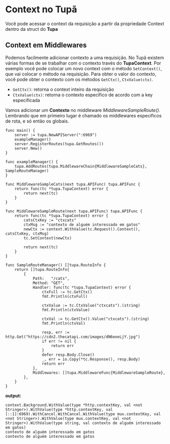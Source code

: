 # Context no Tupã
Você pode acessar o context da requisição a partir da propriedade Context dentro da struct do **Tupa**

## Context em Middlewares

Podemos facilmente adicionar contexto a uma requisição. No Tupâ existem várias formas de se trabalhar com o contexto través do **TupaContext**. Por exemplo você pode colocar um novo context com o método `SetContext()`, que vai colocar o método na requisição. Para obter o valor do contexto, você pode obter o contexto com os métodos `GetCtx()`, `CtxValue(ctx)`.

* `GetCtx()`: retorna o context inteiro da requisição
* `CtxValue(ctx)`: retorna o contexto específico de acordo com a key especificada

Vamos adicionar um **Contexto** no middleware *MiddlewareSampleRoute()*. Lembrando que em primeiro lugar é chamado os middlewares especificos de rota, e só então os globais.

```golang
func main() {
	server := tupa.NewAPIServer(":6969")
	exampleManager()
	server.RegisterRoutes(tupa.GetRoutes())
	server.New()
}

func exampleManager() {
	tupa.AddRoutes(tupa.MiddlewareChain{MiddlewareSampleCats}, SampleRouteManager)
}

func MiddlewareSampleCats(next tupa.APIFunc) tupa.APIFunc {
	return func(tc *tupa.TupaContext) error {
		return next(tc)
	}
}

func MiddlewareSampleRoute(next tupa.APIFunc) tupa.APIFunc {
	return func(tc *tupa.TupaContext) error {
		catsCtxKey := "ctxcats"
		ctxMsg := "contexto de alguém interessado em gatos"
		newCtx := context.WithValue(tc.Request().Context(), catsCtxKey, ctxMsg)
		tc.SetContext(newCtx)
		
		return next(tc)
	}
}

func SampleRouteManager() []tupa.RouteInfo {
	return []tupa.RouteInfo{
		{
			Path:   "/cats",
			Method: "GET",
			Handler: func(tc *tupa.TupaContext) error {
				ctxFull := tc.GetCtx()
				fmt.Println(ctxFull)

				ctxValue := tc.CtxValue("ctxcats").(string)
				fmt.Println(ctxValue)

				ctxVal := tc.GetCtx().Value("ctxcats").(string)
				fmt.Println(ctxVal)

				resp, err := http.Get("https://cdn2.thecatapi.com/images/dN6eoeLjY.jpg")
				if err != nil {
					return err
				}
				defer resp.Body.Close()
				_, err = io.Copy(*tc.Response(), resp.Body)
				return err
			},
			Middlewares: []tupa.MiddlewareFunc{MiddlewareSampleRoute},
		},
	}
}

```

**output:**
```
context.Background.WithValue(type *http.contextKey, val <not Stringer>).WithValue(type *http.contextKey, val [::1]:6969).WithCancel.WithCancel.WithValue(type mux.contextKey, val <not Stringer>).WithValue(type mux.contextKey, val <not Stringer>).WithValue(type string, val contexto de alguém interessado em gatos)
contexto de alguém interessado em gatos
contexto de alguém interessado em gatos
```
